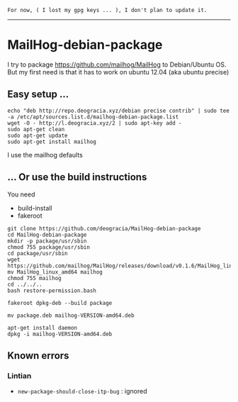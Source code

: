 ```
For now, ( I lost my gpg keys ... ), I don't plan to update it.
```

_____
# MailHog-debian-package

I try to package https://github.com/mailhog/MailHog to Debian/Ubuntu OS. But my first need is that it has to work on ubuntu 12.04 (aka ubuntu precise)


## Easy setup ...

```
echo "deb http://repo.deogracia.xyz/debian precise contrib" | sudo tee -a /etc/apt/sources.list.d/mailhog-debian-package.list
wget -O - http://l.deogracia.xyz/2 | sudo apt-key add -
sudo apt-get clean
sudo apt-get update
sudo apt-get install mailhog
```
I use the mailhog defaults

## ... Or use the build instructions
You need 
 * build-install
 * fakeroot
 
```
git clone https://github.com/deogracia/MailHog-debian-package
cd MailHog-debian-package
mkdir -p package/usr/sbin
chmod 755 package/usr/sbin
cd package/usr/sbin
wget https://github.com/mailhog/MailHog/releases/download/v0.1.6/MailHog_linux_amd64
mv MailHog_linux_amd64 mailhog
chmod 755 mailhog
cd ../../..
bash restore-permission.bash

fakeroot dpkg-deb --build package

mv package.deb mailhog-VERSION-amd64.deb

apt-get install daemon
dpkg -i mailhog-VERSION-amd64.deb
```

## Known errors

### Lintian
* `new-package-should-close-itp-bug` : ignored
